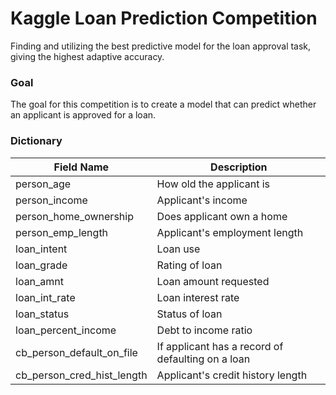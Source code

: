 # Kaggle Loan Prediction Competition
Finding and utilizing the best predictive model for the loan approval task, giving the highest adaptive accuracy.

### Goal
The goal for this competition is to create a model that can predict whether an applicant is approved for a loan.

### Dictionary
| Field Name | Description |
| ---------- | ----------- | 
| person_age   | How old the applicant is |
| person_income    | Applicant's income |
| person_home_ownership    | Does applicant own a home | 
| person_emp_length    | Applicant's employment length |
| loan_intent    | Loan use | 
| loan_grade   | Rating of loan | 
| loan_amnt   | Loan amount requested |
| loan_int_rate    | Loan interest rate | 
| loan_status    | Status of loan | 
| loan_percent_income    | Debt to income ratio |
| cb_person_default_on_file    | If applicant has a record of defaulting on a loan |   
| cb_person_cred_hist_length    | Applicant's credit history length | 
